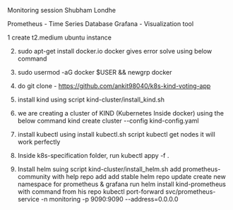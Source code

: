 Monitoring session Shubham Londhe

Prometheus - Time Series Database
Grafana - Visualization tool



1 create t2.medium ubuntu instance

2. sudo apt-get install docker.io
docker gives error solve using below command

3. sudo usermod -aG docker $USER && newgrp docker

4. do git clone - https://github.com/ankit98040/k8s-kind-voting-app

5. install kind using script kind-cluster/install_kind.sh

6. we are creating a cluster of KIND (Kubernetes Inside docker) using the below command
kind create cluster --config kind-config.yaml

7. install kubectl using install kubectl.sh script
kubectl get nodes
it will work perfectly

8. Inside k8s-specification folder, 
run kubectl appy -f .

9. Install helm suing script kind-cluster/install_helm.sh
add prometheus-community with help repo add
add stable
helm repo update
create new namespace for prometheus & grafana
run helm install kind-prometheus with command from his repo
kubectl port-forward svc/prometheus-service -n monitoring -p 9090:9090 --address=0.0.0.0



